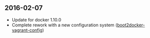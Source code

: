 
## 2016-02-07
- Update for docker 1.10.0
- Complete rework with a new configuration system ([boot2docker-vagrant-config](https://github.com/AlbanMontaigu/boot2docker-vagrant-config))
